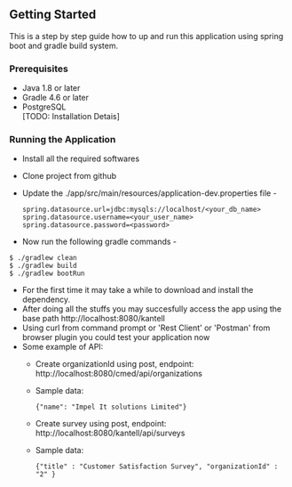 ## Getting Started

This is a step by step guide how to up and run this  application using spring boot and gradle build system.

### Prerequisites

* Java 1.8 or later
* Gradle 4.6 or later 
* PostgreSQL   
[TODO: Installation Detais]


### Running the Application

* Install all the required softwares
* Clone project from github
* Update the ./app/src/main/resources/application-dev.properties file - 

    ```
    spring.datasource.url=jdbc:mysqls://localhost/<your_db_name>
    spring.datasource.username=<your_user_name>
    spring.datasource.password=<password>
    ```
    
*  Now run the following gradle commands - 


```
$ ./gradlew clean
$ ./gradlew build
$ ./gradlew bootRun
```


* For the first time it may take a while to download and install the dependency.
* After doing all the stuffs you may succesfully access the app using the base path http://localhost:8080/kantell
* Using curl from command prompt or 'Rest Client' or 'Postman' from browser plugin you could test your application now
* Some example of API: 
    * Create organizationId using post, endpoint: http://localhost:8080/cmed/api/organizations
    * Sample data: 

        ```
        {"name": "Impel It solutions Limited"}
        ```
        
    * Create survey using post, endpoint: http://localhost:8080/kantell/api/surveys  
    * Sample data:
        
        ```
        {"title" : "Customer Satisfaction Survey", "organizationId" : "2" } 
        ```
